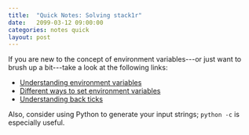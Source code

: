 ```yaml
---
title:  "Quick Notes: Solving stack1r"
date:   2099-03-12 09:00:00
categories: notes quick
layout: post
---
```


If you are new to the concept of environment variables---or just want to brush
up a bit---take a look at the following links:

 - [Understanding environment variables](http://www.gnu.org/software/libc/manual/html_node/Environment-Variables.html)
 - [Different ways to set environment variables](http://www.gnu.org/software/libc/manual/html_node/Environment-Variables.html)
 - [Understanding back ticks](https://unix.stackexchange.com/questions/48392/understanding-backtick)

Also, consider using Python to generate your input strings; `python -c` is
especially useful.  
